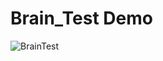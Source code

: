 # Brain_Test Demo

![BrainTest](https://user-images.githubusercontent.com/63575713/125782211-4f602bc4-e382-4358-8d21-e63307c50482.gif)



